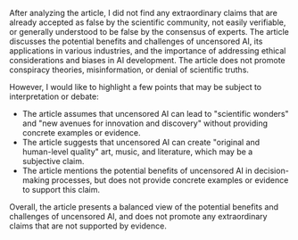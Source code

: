 After analyzing the article, I did not find any extraordinary claims that are already accepted as false by the scientific community, not easily verifiable, or generally understood to be false by the consensus of experts. The article discusses the potential benefits and challenges of uncensored AI, its applications in various industries, and the importance of addressing ethical considerations and biases in AI development. The article does not promote conspiracy theories, misinformation, or denial of scientific truths.

However, I would like to highlight a few points that may be subject to interpretation or debate:

* The article assumes that uncensored AI can lead to "scientific wonders" and "new avenues for innovation and discovery" without providing concrete examples or evidence.
* The article suggests that uncensored AI can create "original and human-level quality" art, music, and literature, which may be a subjective claim.
* The article mentions the potential benefits of uncensored AI in decision-making processes, but does not provide concrete examples or evidence to support this claim.

Overall, the article presents a balanced view of the potential benefits and challenges of uncensored AI, and does not promote any extraordinary claims that are not supported by evidence.
